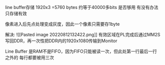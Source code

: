 line buffer存储 1920x3 =5760 bytes 约等于40000多bits 是否够用 有没有办法只存储有效

像素进入后先点处理变成灰度，因此一个像素只需要存1byte

解决: ![[Pasted image 20220812132422.png]]
有效区域在PL完成后通过MM2S写回DDR，再一次性把DDR内的1920x1080传输到Monitor

Line Buffer 是RAM不是FIFO，因为FIFO只能被读一次，但此处第一行最后一行之外的 每行都要被用三次

